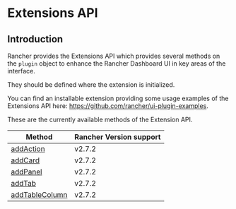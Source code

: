 # Extensions API

## Introduction

Rancher provides the Extensions API which provides several methods on the `plugin` object to enhance the Rancher Dashboard UI in key areas of the interface.

They should be defined where the extension is initialized.

You can find an installable extension providing some usage examples of the Extensions API here: https://github.com/rancher/ui-plugin-examples.

These are the currently available methods of the Extension API.

| Method | Rancher Version support |
| --- | --- |
| [addAction](extension-api-methods/add-action) | v2.7.2 |
| [addCard](extension-api-methods/add-card) | v2.7.2 |
| [addPanel](extension-api-methods/add-panel) | v2.7.2 |
| [addTab](extension-api-methods/add-tab) | v2.7.2 |
| [addTableColumn](extension-api-methods/add-table-column) | v2.7.2 |

